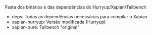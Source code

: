 Pasta dos binários e das dependências do Hurryup/Xapian/Tailbench
* deps: Todas as dependências necessárias para compilar o Xapian
* xapian-hurryup: Versão modificada (Hurryup)
* xapian-pure: Tailbench "original"
